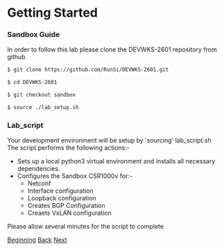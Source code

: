 # Getting Started

### Sandbox Guide

In order to follow this lab please clone the DEVWKS-2601 repository from github

```bash
$ git clone https://github.com/RunSi/DEVWKS-2601.git

$ cd DEVWKS-2601

$ git checkout sandbox

$ source ./lab_setup.sh

```

### Lab_script

Your development environment will be setup by 'sourcing' lab_script.sh  
The script performs the following actions:-

* Sets up a local python3 virtual environment and installs all necessary
 dependencies.   
* Configures the Sandbox CSR1000v for:-  
    * Netconf
    * Interface configuration
    * Loopback configuration
    * Creates BGP Configuration
    * Creaets VxLAN configuration
    
Please allow several minutes for the script to complete

[Beginning](../README.md)   [Back](../README.md)  [Next](./step2.md)

